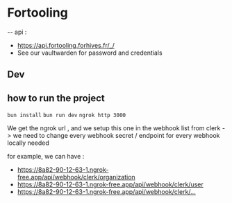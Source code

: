 # Fortooling

--
api :

- <https://api.fortooling.forhives.fr/_/>
- See our vaultwarden for password and credentials

## Dev

## how to run the project

`bun install`
`bun run dev`
`ngrok http 3000`

We get the ngrok url , and we setup this one in the webhook list from clerk
-> we need to change every webhook secret / endpoint for every webhook locally needed

for example, we can have :

- <https://8a82-90-12-63-1.ngrok-free.app/api/webhook/clerk/organization>
- <https://8a82-90-12-63-1.ngrok-free.app/api/webhook/clerk/user>
- <https://8a82-90-12-63-1.ngrok-free.app/api/webhook/clerk/...>
